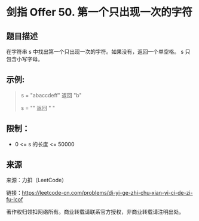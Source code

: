 # 剑指 Offer 50. 第一个只出现一次的字符


## 题目描述
在字符串 s 中找出第一个只出现一次的字符。如果没有，返回一个单空格。 s 只包含小写字母。

## 示例:

> s = "abaccdeff"
> 返回 "b"
> 
> s = "" 
> 返回 " "

 

## 限制：

- 0 <= s 的长度 <= 50000

## 来源
来源：力扣（LeetCode）

链接：https://leetcode-cn.com/problems/di-yi-ge-zhi-chu-xian-yi-ci-de-zi-fu-lcof

著作权归领扣网络所有。商业转载请联系官方授权，非商业转载请注明出处。